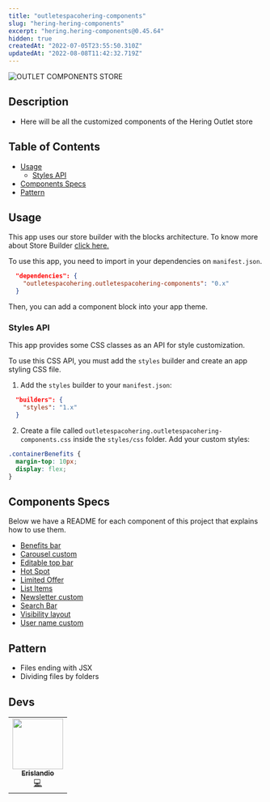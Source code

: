 ```yaml
---
title: "outletespacohering-components"
slug: "hering-hering-components"
excerpt: "hering.hering-components@0.45.64"
hidden: true
createdAt: "2022-07-05T23:55:50.310Z"
updatedAt: "2022-08-08T11:42:32.719Z"
---
```

![OUTLET COMPONENTS STORE](https://static.hering.com.br/store/_ui/desktop/theme-outlet/images/square-logo-outlet.jpg)

## Description

- Here will be all the customized components of the Hering Outlet store

## Table of Contents

- [Usage](#usage)
  - [Styles API](#styles-api)
- [Components Specs](#components-specs)
- [Pattern](#Pattern)

## Usage

This app uses our store builder with the blocks architecture. To know more about Store Builder [click here.](https://help.vtex.com/en/tutorial/understanding-storebuilder-and-stylesbuilder#structuring-and-configuring-our-store-with-object-object)

To use this app, you need to import in your dependencies on `manifest.json`.

```json
  "dependencies": {
    "outletespacohering.outletespacohering-components": "0.x"
  }
```

Then, you can add a component block into your app theme.

### Styles API

This app provides some CSS classes as an API for style customization.

To use this CSS API, you must add the `styles` builder and create an app styling CSS file.

1. Add the `styles` builder to your `manifest.json`:

```json
  "builders": {
    "styles": "1.x"
  }
```

2. Create a file called `outletespacohering.outletespacohering-components.css` inside the `styles/css` folder. Add your custom styles:

```css
.containerBenefits {
  margin-top: 10px;
  display: flex;
}
```

## Components Specs

Below we have a README for each component of this project that explains how to use them.

- [Benefits bar](BenefitsBar.md)
- [Carousel custom](CarouselCustom.md)
- [Editable top bar](EditableTopBar.md)
- [Hot Spot](HotSpot.md)
- [Limited Offer](LimitedOffer.md)
- [List Items](ListItems.md)
- [Newsletter custom](ListItems.md)
- [Search Bar](SearchBarCustom.md)
- [Visibility layout](VisibilityLayout.md)
- [User name custom](ListItems.md)

## Pattern

- Files ending with JSX
- Dividing files by folders

<!-- DOCS-IGNORE:start -->

## Devs

<!-- ALL-CONTRIBUTORS-LIST:START - Do not remove or modify this section -->
<!-- prettier-ignore-start -->
<!-- markdownlint-disable -->
<table>
  <tr>
    <td align="center"><a href="https://github.com/Erislandio"><img src="https://avatars1.githubusercontent.com/u/34255207?v=4" width="100px;" alt=""/><br /><sub><b>Erislandio</b></sub></a><br /><a href="https://github.com/vtex-apps/store-components/commits?author=Erislandio" title="Code">💻</a></td>
  </tr>
</table>

<!-- markdownlint-enable -->
<!-- prettier-ignore-end -->

<!-- ALL-CONTRIBUTORS-LIST:END -->